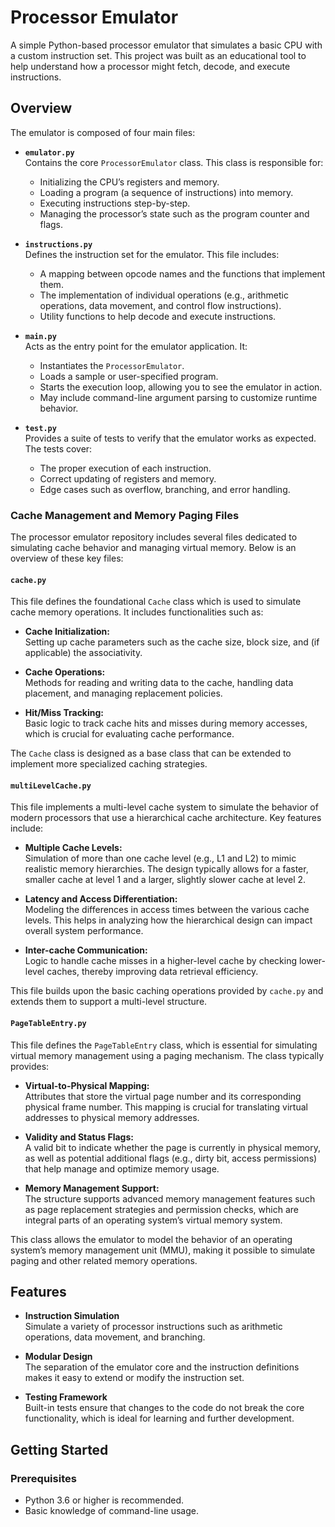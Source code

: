 # Processor Emulator

A simple Python-based processor emulator that simulates a basic CPU with a custom instruction set. This project was built as an educational tool to help understand how a processor might fetch, decode, and execute instructions.

## Overview

The emulator is composed of four main files:

- **`emulator.py`**  
  Contains the core `ProcessorEmulator` class. This class is responsible for:
  - Initializing the CPU’s registers and memory.
  - Loading a program (a sequence of instructions) into memory.
  - Executing instructions step-by-step.
  - Managing the processor’s state such as the program counter and flags.

- **`instructions.py`**  
  Defines the instruction set for the emulator. This file includes:
  - A mapping between opcode names and the functions that implement them.
  - The implementation of individual operations (e.g., arithmetic operations, data movement, and control flow instructions).
  - Utility functions to help decode and execute instructions.

- **`main.py`**  
  Acts as the entry point for the emulator application. It:
  - Instantiates the `ProcessorEmulator`.
  - Loads a sample or user-specified program.
  - Starts the execution loop, allowing you to see the emulator in action.
  - May include command-line argument parsing to customize runtime behavior.

- **`test.py`**  
  Provides a suite of tests to verify that the emulator works as expected. The tests cover:
  - The proper execution of each instruction.
  - Correct updating of registers and memory.
  - Edge cases such as overflow, branching, and error handling.

### Cache Management and Memory Paging Files

The processor emulator repository includes several files dedicated to simulating cache behavior and managing virtual memory. Below is an overview of these key files:

#### `cache.py`

This file defines the foundational `Cache` class which is used to simulate cache memory operations. It includes functionalities such as:

- **Cache Initialization:**  
  Setting up cache parameters such as the cache size, block size, and (if applicable) the associativity.

- **Cache Operations:**  
  Methods for reading and writing data to the cache, handling data placement, and managing replacement policies.

- **Hit/Miss Tracking:**  
  Basic logic to track cache hits and misses during memory accesses, which is crucial for evaluating cache performance.

The `Cache` class is designed as a base class that can be extended to implement more specialized caching strategies.

#### `multiLevelCache.py`

This file implements a multi-level cache system to simulate the behavior of modern processors that use a hierarchical cache architecture. Key features include:

- **Multiple Cache Levels:**  
  Simulation of more than one cache level (e.g., L1 and L2) to mimic realistic memory hierarchies. The design typically allows for a faster, smaller cache at level 1 and a larger, slightly slower cache at level 2.

- **Latency and Access Differentiation:**  
  Modeling the differences in access times between the various cache levels. This helps in analyzing how the hierarchical design can impact overall system performance.

- **Inter-cache Communication:**  
  Logic to handle cache misses in a higher-level cache by checking lower-level caches, thereby improving data retrieval efficiency.

This file builds upon the basic caching operations provided by `cache.py` and extends them to support a multi-level structure.

#### `PageTableEntry.py`

This file defines the `PageTableEntry` class, which is essential for simulating virtual memory management using a paging mechanism. The class typically provides:

- **Virtual-to-Physical Mapping:**  
  Attributes that store the virtual page number and its corresponding physical frame number. This mapping is crucial for translating virtual addresses to physical memory addresses.

- **Validity and Status Flags:**  
  A valid bit to indicate whether the page is currently in physical memory, as well as potential additional flags (e.g., dirty bit, access permissions) that help manage and optimize memory usage.

- **Memory Management Support:**  
  The structure supports advanced memory management features such as page replacement strategies and permission checks, which are integral parts of an operating system’s virtual memory system.

This class allows the emulator to model the behavior of an operating system’s memory management unit (MMU), making it possible to simulate paging and other related memory operations.


## Features

- **Instruction Simulation**  
  Simulate a variety of processor instructions such as arithmetic operations, data movement, and branching.

- **Modular Design**  
  The separation of the emulator core and the instruction definitions makes it easy to extend or modify the instruction set.

- **Testing Framework**  
  Built-in tests ensure that changes to the code do not break the core functionality, which is ideal for learning and further development.

## Getting Started

### Prerequisites

- Python 3.6 or higher is recommended.
- Basic knowledge of command-line usage.

